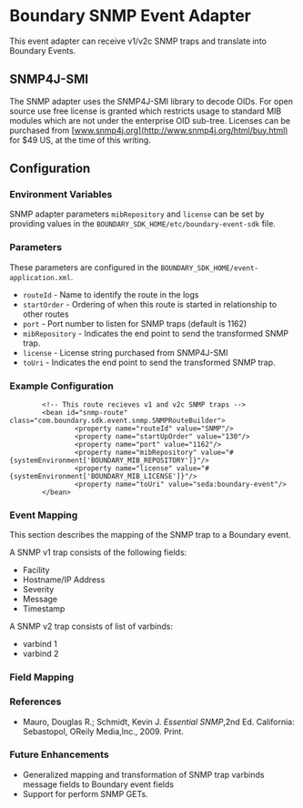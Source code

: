 Boundary SNMP Event Adapter
===========================

This event adapter can receive v1/v2c SNMP traps and translate into Boundary Events.

SNMP4J-SMI
----------

The SNMP adapter uses the SNMP4J-SMI library to decode OIDs. For open source use free
license is granted which restricts usage to standard MIB modules which are 
not under the enterprise OID sub-tree. Licenses can be purchased from
[www.snmp4j.org](http://www.snmp4j.org/html/buy.html) for $49 US, at the time of this writing.

Configuration
-------------

### Environment Variables

SNMP adapter parameters `mibRepository` and `license` can be set
by providing values in the `BOUNDARY_SDK_HOME/etc/boundary-event-sdk` file.

### Parameters

These parameters are configured in the `BOUNDARY_SDK_HOME/event-application.xml`.

* `routeId` - Name to identify the route in the logs
* `startOrder` - Ordering of when this route is started in relationship to other routes
* `port` - Port number to listen for SNMP traps (default is 1162)
* `mibRepository` - Indicates the end point to send the transformed SNMP trap.
* `license` - License string purchased from SNMP4J-SMI
* `toUri` - Indicates the end point to send the transformed SNMP trap.

### Example Configuration
```
        <!-- This route recieves v1 and v2c SNMP traps -->
        <bean id="snmp-route" class="com.boundary.sdk.event.snmp.SNMPRouteBuilder">
                <property name="routeId" value="SNMP"/>
                <property name="startUpOrder" value="130"/>
                <property name="port" value="1162"/>
                <property name="mibRepository" value="#{systemEnvironment['BOUNDARY_MIB_REPOSITORY']}"/>
                <property name="license" value="#{systemEnvironment['BOUNDARY_MIB_LICENSE']}"/>
                <property name="toUri" value="seda:boundary-event"/>
        </bean>
```

### Event Mapping

This section describes the mapping of the SNMP trap to a Boundary event.

A SNMP v1 trap consists of the following fields:

* Facility
* Hostname/IP Address
* Severity
* Message
* Timestamp

A SNMP v2 trap consists of list of varbinds:

* varbind 1
* varbind 2


### Field Mapping


### References

* Mauro, Douglas R.; Schmidt, Kevin J.  _Essential SNMP_,2nd Ed. California: Sebastopol, OReily Media,Inc., 2009. Print.

### Future Enhancements
* Generalized mapping and transformation of SNMP trap varbinds message fields to Boundary event fields
* Support for perform SNMP GETs.


